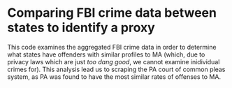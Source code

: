 # Comparing FBI crime data between states to identify a proxy

This code examines the aggregated FBI crime data in order to determine what states have offenders with similar profiles to MA (which, due to privacy laws which are just _too dang good_, we cannot examine inidividual crimes for). This analysis lead us to scraping the PA court of common pleas system, as PA was found to have the most similar rates of offenses to MA.



